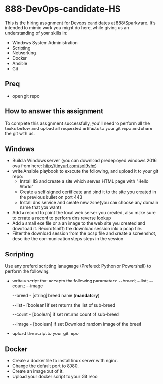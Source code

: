 # 888-DevOps-candidate-HS
This is the hiring assignment for Devops candidates at 888\Sparkware. It’s intended to mimic work you might do here, while giving us an understanding of your skills in: 

  - Windows System Administration
  - Scripting
  - Networking
  - Docker
  - Ansible
  - Git

## Preq
  - open git repo
 
## How to answer this assignment
To complete this assignment successfully, you'll need to perform all the tasks bellow and upload all requested artifacts to your git repo and share the git with us. 

## Windows

  - Build a Windows server (you can download predeployed windows 2016 ova from here: http://tinyurl.com/sol9vhc)
  - write Ansible playbook to execute the following, and upload it to your git repo:
      * Install IIS and create a site which serves HTML page with "Hello World"
      * Create a self-signed certificate and bind it to the site you created in the previous bullet on port 443
      * Install dns service and create new zone(you can choose any domain name that you want)
  - Add a record to point the local web server you created, also make sure to create a record to perform dns reverse lookup
  - Add a small exe file or a an image to the web site you created and download it. Record(sniff) the download session into a pcap file.
  - Filter the download session from the pcap file and create a screenshot, describe the communication steps steps in the session

## Scripting
  Use any preferd scripting lanuguage (Prefered: Python or Powershell) to perform the following:
   - write a script that accepts the following parameters: --breed; --list; --count; --image
   
     --breed - [string] breed name (**mandatory**)
     
     --list - [boolean] if set returns the list of sub-breed
     
     --count - [boolean] if set returns count of sub-breed
     
     --image - [boolean] if set Download random image of the breed 
     
   - upload the script to your git repo 
     
## Docker

- Create a docker file to install linux server with nginx.
- Change the default port to 8080.
- Create an image out of it.
- Upload your docker script to your Git repo
